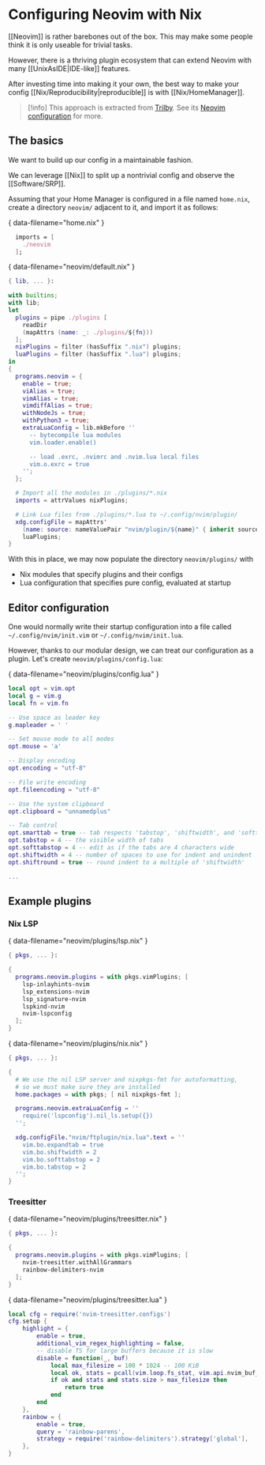 # Configuring Neovim with Nix

[[Neovim]] is rather barebones out of the box. This may make some people think it is only useable for trivial tasks.

However, there is a thriving plugin ecosystem that can extend Neovim with many [[UnixAsIDE|IDE-like]] features.

After investing time into making it your own, the best way to make your config [[Nix/Reproducibility|reproducible]] is with [[Nix/HomeManager]].

> [!info]
> This approach is extracted from [Trilby]. See its [Neovim configuration][Trilby-neovim] for more.

## The basics

We want to build up our config in a maintainable fashion.

We can leverage [[Nix]] to split up a nontrivial config and observe the [[Software/SRP]].

Assuming that your Home Manager is configured in a file named `home.nix`, create a directory `neovim/` adjacent to it, and import it as follows:

{ data-filename="home.nix" }
```nix
  imports = [
    ./neovim
  ];
```

{ data-filename="neovim/default.nix" }
```nix
{ lib, ... }:

with builtins;
with lib;
let
  plugins = pipe ./plugins [
    readDir
    (mapAttrs (name: _: ./plugins/${fn}))
  ];
  nixPlugins = filter (hasSuffix ".nix") plugins;
  luaPlugins = filter (hasSuffix ".lua") plugins;
in
{
  programs.neovim = {
    enable = true;
    viAlias = true;
    vimAlias = true;
    vimdiffAlias = true;
    withNodeJs = true;
    withPython3 = true;
    extraLuaConfig = lib.mkBefore ''
      -- bytecompile lua modules
      vim.loader.enable()

      -- load .exrc, .nvimrc and .nvim.lua local files
      vim.o.exrc = true
    '';
  };

  # Import all the modules in ./plugins/*.nix
  imports = attrValues nixPlugins;

  # Link Lua files from ./plugins/*.lua to ~/.config/nvim/plugin/
  xdg.configFile = mapAttrs'
    (name: source: nameValuePair "nvim/plugin/${name}" { inherit source; })
    luaPlugins;
}
```

With this in place, we may now populate the directory `neovim/plugins/` with
 - Nix modules that specify plugins and their configs
 - Lua configuration that specifies pure config, evaluated at startup

## Editor configuration

One would normally write their startup configuration into a file called `~/.config/nvim/init.vim` or `~/.config/nvim/init.lua`.

However, thanks to our modular design, we can treat our configuration as a plugin.
Let's create `neovim/plugins/config.lua`:

{ data-filename="neovim/plugins/config.lua" }
```lua
local opt = vim.opt
local g = vim.g
local fn = vim.fn

-- Use space as leader key
g.mapleader = ' '

-- Set mouse mode to all modes
opt.mouse = 'a'

-- Display encoding
opt.encoding = "utf-8"

-- File write encoding
opt.fileencoding = "utf-8"

-- Use the system clipboard
opt.clipboard = "unnamedplus"

-- Tab control
opt.smarttab = true -- tab respects 'tabstop', 'shiftwidth', and 'softtabstop'
opt.tabstop = 4 -- the visible width of tabs
opt.softtabstop = 4 -- edit as if the tabs are 4 characters wide
opt.shiftwidth = 4 -- number of spaces to use for indent and unindent
opt.shiftround = true -- round indent to a multiple of 'shiftwidth'

...
```

## Example plugins

### Nix LSP

{ data-filename="neovim/plugins/lsp.nix" }
```nix
{ pkgs, ... }:

{
  programs.neovim.plugins = with pkgs.vimPlugins; [
    lsp-inlayhints-nvim
    lsp_extensions-nvim
    lsp_signature-nvim
    lspkind-nvim
    nvim-lspconfig
  ];
}
```

{ data-filename="neovim/plugins/nix.nix" }
```nix
{ pkgs, ... }:

{
  # We use the nil LSP server and nixpkgs-fmt for autoformatting,
  # so we must make sure they are installed
  home.packages = with pkgs; [ nil nixpkgs-fmt ];

  programs.neovim.extraLuaConfig = ''
    require('lspconfig').nil_ls.setup({})
  '';

  xdg.configFile."nvim/ftplugin/nix.lua".text = ''
    vim.bo.expandtab = true
    vim.bo.shiftwidth = 2
    vim.bo.softtabstop = 2
    vim.bo.tabstop = 2
  '';
}
```

### Treesitter

{ data-filename="neovim/plugins/treesitter.nix" }
```nix
{ pkgs, ... }:

{
  programs.neovim.plugins = with pkgs.vimPlugins; [
    nvim-treesitter.withAllGrammars
    rainbow-delimiters-nvim
  ];
}
```

{ data-filename="neovim/plugins/treesitter.lua" }
```lua
local cfg = require('nvim-treesitter.configs')
cfg.setup {
    highlight = {
        enable = true,
        additional_vim_regex_highlighting = false,
        -- disable TS for large buffers because it is slow
        disable = function(_, buf)
            local max_filesize = 100 * 1024 -- 100 KiB
            local ok, stats = pcall(vim.loop.fs_stat, vim.api.nvim_buf_get_name(buf))
            if ok and stats and stats.size > max_filesize then
                return true
            end
        end
    },
    rainbow = {
        enable = true,
        query = 'rainbow-parens',
        strategy = require('rainbow-delimiters').strategy['global'],
    },
}
```

[Trilby]: https://github.com/ners/trilby
[Trilby-neovim]: https://github.com/ners/trilby/tree/main/modules/home/neovim
